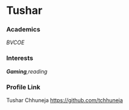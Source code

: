 # Tushar

### Academics

_BVCOE_

### Interests

***Gaming**,reading*

### Profile Link

Tushar Chhuneja https://github.com/tchhuneja